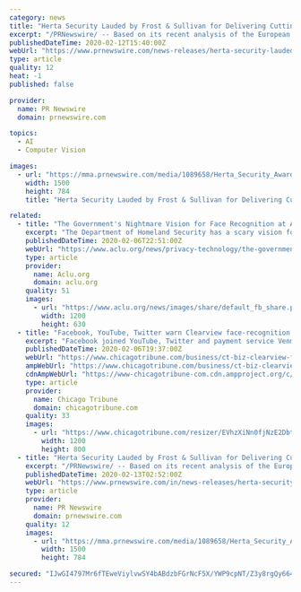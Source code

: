 ```yaml
---
category: news
title: "Herta Security Lauded by Frost & Sullivan for Delivering Cutting-edge, Real-time Facial Recognition and Detection Deployment"
excerpt: "/PRNewswire/ -- Based on its recent analysis of the European biometric surveillance solutions market, Frost & Sullivan recognizes Herta Security with the"
publishedDateTime: 2020-02-12T15:40:00Z
webUrl: "https://www.prnewswire.com/news-releases/herta-security-lauded-by-frost--sullivan-for-delivering-cutting-edge-real-time-facial-recognition-and-detection-deployment-301003793.html"
type: article
quality: 12
heat: -1
published: false

provider:
  name: PR Newswire
  domain: prnewswire.com

topics:
  - AI
  - Computer Vision

images:
  - url: "https://mma.prnewswire.com/media/1089658/Herta_Security_Award.jpg?p=facebook"
    width: 1500
    height: 784
    title: "Herta Security Lauded by Frost & Sullivan for Delivering Cutting-edge, Real-time Facial Recognition and Detection Deployment"

related:
  - title: "The Government's Nightmare Vision for Face Recognition at Airports and Beyond"
    excerpt: "The Department of Homeland Security has a scary vision for expanding face recognition surveillance into our everyday lives, threatening a dystopian future in which face surveillance is used throughout our public spaces to scrutinize our identity, check us against watchlists, record our movements, and more. Work on building the infrastructure ..."
    publishedDateTime: 2020-02-06T22:51:00Z
    webUrl: "https://www.aclu.org/news/privacy-technology/the-governments-nightmare-vision-for-face-recognition-at-airports-and-beyond/"
    type: article
    provider:
      name: Aclu.org
      domain: aclu.org
    quality: 51
    images:
      - url: "https://www.aclu.org/news/images/share/default_fb_share.png"
        width: 1200
        height: 630
  - title: "Facebook, YouTube, Twitter warn Clearview face-recognition service to stop harvesting images"
    excerpt: "Facebook joined YouTube, Twitter and payment service Venmo on Wednesday in demanding that a facial recognition company stop harvesting user images to identify the people in them, which the startup does as part of its work with police. Facebook said it has demanded New York-based Clearview AI stop accessing or using information from its flagship ..."
    publishedDateTime: 2020-02-06T19:37:00Z
    webUrl: "https://www.chicagotribune.com/business/ct-biz-clearview-face-recognition-20200206-mlk7347uvfe7ldqgfr3qrxq2lm-story.html"
    ampWebUrl: "https://www.chicagotribune.com/business/ct-biz-clearview-face-recognition-20200206-mlk7347uvfe7ldqgfr3qrxq2lm-story.html?outputType=amp"
    cdnAmpWebUrl: "https://www-chicagotribune-com.cdn.ampproject.org/c/s/www.chicagotribune.com/business/ct-biz-clearview-face-recognition-20200206-mlk7347uvfe7ldqgfr3qrxq2lm-story.html?outputType=amp"
    type: article
    provider:
      name: Chicago Tribune
      domain: chicagotribune.com
    quality: 33
    images:
      - url: "https://www.chicagotribune.com/resizer/EVhzXiNn0fjNzE2DbtVmB06lF-s=/1200x0/top/arc-anglerfish-arc2-prod-tronc.s3.amazonaws.com/public/OE6AB6SZOFGDVFZJFPF5Z6M2PQ.jpg"
        width: 1200
        height: 800
  - title: "Herta Security Lauded by Frost & Sullivan for Delivering Cutting-edge, Real-time Facial Recognition and Detection Deployment"
    excerpt: "/PRNewswire/ -- Based on its recent analysis of the European biometric surveillance solutions market, Frost & Sullivan recognizes Herta Security with the"
    publishedDateTime: 2020-02-13T02:52:00Z
    webUrl: "https://www.prnewswire.com/in/news-releases/herta-security-lauded-by-frost-amp-sullivan-for-delivering-cutting-edge-real-time-facial-recognition-and-detection-deployment-879892037.html"
    type: article
    provider:
      name: PR Newswire
      domain: prnewswire.com
    quality: 12
    images:
      - url: "https://mma.prnewswire.com/media/1089658/Herta_Security_Award.jpg?p=facebook"
        width: 1500
        height: 784

secured: "IJwGI4797Mr6fTEweViylvwSY4bABdzbFGrNcF5X/YWP9cpNT/Z3y8rgQy664BFhB429HAFS9Ey/NaQfrTLpLV5/ZoLn6UF8slhcAmTklUgOPzLYAlIvRIQAJob5wXqdbT6w4n/wJJt3iIuclQ8HoBGjeo7ra4CS1w/UdVs1ukIxMAyxw9RvhRyNUcQzeFbuAttsuf6o+aUz2EwjcBKCxV7N+caggpgchUJgOR+9T9ERErMN0qejlQd/Q70W+2OXh6VvIVdNsC1eyJlw44EgRXV2wtR7//0ws4sm6MXyQWFEnu/HtX6HxYf4nGuJ8S7f7IXohxhId9jS6QepcJLQzoTAzDu7KG9oMZwOUaRNGnz92kQzsuUPSB8RHwQ7K7E6ea8mq/PKvgHLrtsqzgZc8XMNPTt54XyJnxZqsmucx93LHn2c2Nln/UfWrkBCPw7Mfm+tNqA31M8sFWl2C2NpemZnu4pyQ0MceMiVUxFw81A=;aN6lCQrBiInEOcp9qIWQJQ=="
---
```



